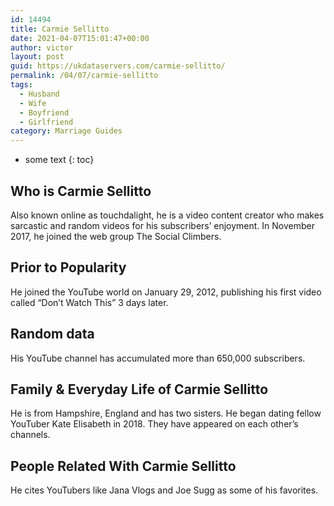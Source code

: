 ```yaml
---
id: 14494
title: Carmie Sellitto
date: 2021-04-07T15:01:47+00:00
author: victor
layout: post
guid: https://ukdataservers.com/carmie-sellitto/
permalink: /04/07/carmie-sellitto
tags:
  - Husband
  - Wife
  - Boyfriend
  - Girlfriend
category: Marriage Guides
---
```


* some text
{: toc}


## Who is Carmie Sellitto



Also known online as touchdalight, he is a video content creator who makes sarcastic and random videos for his subscribers&#8217; enjoyment. In November 2017, he joined the web group The Social Climbers.

                
                
                
## Prior to Popularity



He joined the YouTube world on January 29, 2012, publishing his first video called &#8220;Don&#8217;t Watch This&#8221; 3 days later.

                
                
                
## Random data



His YouTube channel has accumulated more than 650,000 subscribers.

                
                
                
## Family & Everyday Life of Carmie Sellitto



He is from Hampshire, England and has two sisters. He began dating fellow YouTuber Kate Elisabeth in 2018. They have appeared on each other&#8217;s channels.

                
                
                
## People Related With Carmie Sellitto



He cites YouTubers like Jana Vlogs and Joe Sugg as some of his favorites.

                
              
            
          
          
          
